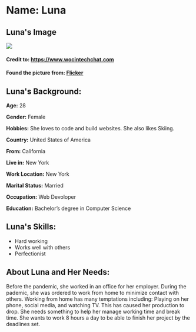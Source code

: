 # Name: Luna

## Luna's Image

<img src="https://live.staticflickr.com/1485/25388788904_72d2f5ec6f_q.jpg"/>

#### Credit to: https://www.wocintechchat.com

#### Found the picture from: [Flicker](https://www.flickr.com/photos/wocintechchat/25388788904/)



## Luna's Background:

**Age:** 28

**Gender:** Female

**Hobbies:** She loves to code and build websites. She also likes Skiing.

**Country:** United States of America

**From:** California

**Live in:** New York

**Work Location:** New York

**Marital Status:** Married

**Occupation:** Web Devoloper

**Education:** Bachelor’s degree in Computer Science

## Luna's Skills: 

* Hard working
* Works well with others
* Perfectionist


## About Luna and Her Needs: 
Before the pandemic, she worked in an office for her employer.
During the pademic, she was ordered to work from home to minimize contact with others. 
Working from home has many temptations including: Playing on her phone, social media, and watching TV. This has caused her production to drop. She needs something to help her manage working time and break time. 
She wants to work 8 hours a day to be able to finish her project by the deadlines set. 


